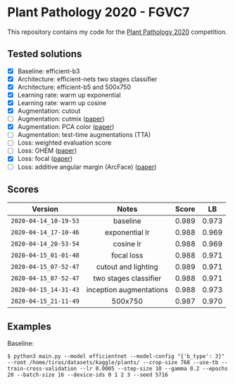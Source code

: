 # Plant Pathology 2020 - FGVC7

This repository contains my code for the [Plant Pathology 2020](https://www.kaggle.com/c/plant-pathology-2020-fgvc7) competition.

## Tested solutions

- [x] Baseline: efficient-b3 
- [x] Architecture: efficient-nets two stages classifier
- [x] Architecture: efficient-b5 and 500x750
- [x] Learning rate: warm up exponential
- [x] Learning rate: warm up cosine
- [x] Augmentation: cutout
- [ ] Augmentation: cutmix ([paper](https://arxiv.org/pdf/1905.04899.pdf))
- [x] Augmentation: PCA color ([paper](https://www.nvidia.cn/content/tesla/pdf/machine-learning/imagenet-classification-with-deep-convolutional-nn.pdf))
- [ ] Augmentation: test-time augmentations (TTA)
- [ ] Loss: weighted evaluation score
- [ ] Loss: OHEM ([paper](https://arxiv.org/pdf/1604.03540.pdf))
- [x] Loss: focal ([paper](https://arxiv.org/pdf/1708.02002.pdf))
- [ ] Loss: additive angular margin (ArcFace) ([paper](https://arxiv.org/pdf/1801.07698.pdf))

## Scores

| Version | Notes | Score | LB |
| :---: | :---: | :---: | :---: |
| `2020-04-14_10-19-53` | baseline | 0.989 | 0.973 |
| `2020-04-14_17-10-46` | exponential lr | 0.988 | 0.969 |
| `2020-04-14_20-53-54` | cosine lr | 0.988 | 0.969 |
| `2020-04-15_01-01-48` | focal loss | 0.988 | 0.971 |
| `2020-04-15_07-52-47` | cutout and lighting | 0.989 | 0.971 |
| `2020-04-15_07-52-47` | two stages classifier | 0.988 | 0.971 |
| `2020-04-15_14-31-43` | inception augmentations | 0.988 | 0.973 |
| `2020-04-15_21-11-49` | 500x750 |  0.987 | 0.970 |

## Examples

Baseline:
```shell
$ python3 main.py --model efficientnet --model-config "{'b_type': 3}" --root /home/tiras/datasets/kaggle/plants/ --crop-size 768 --use-tb --train-cross-validation --lr 0.0005 --step-size 10 --gamma 0.2 --epochs 20 --batch-size 16 --device-ids 0 1 2 3 --seed 5716
```
 
